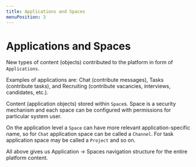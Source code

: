 ```yaml
---
title: Applications and Spaces
menuPosition: 3
---
```


# Applications and Spaces

New types of content (objects) contributed to the platform in form of `Applications`.

Examples of applications are: Chat (contribute messages), Tasks (contribute tasks), and Recruiting (contribute vacancies, interviews, candidates, etc.).

Content (application objects) stored within `Space`s. Space is a security mechanism and each space can be configured with permissions for particular system user.

On the application level a `Space` can have more relevant application-specific name, so for `Chat` application space can be called a `Channel`. For task application space may be called a `Project` and so on.

All above gives us Application -> Spaces navigation structure for the entire platform content.

